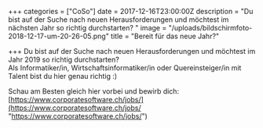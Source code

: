 +++
categories = ["CoSo"]
date = 2017-12-16T23:00:00Z
description = "Du bist auf der Suche nach neuen Herausforderungen und möchtest im nächsten Jahr so richtig durchstarten? "
image = "/uploads/bildschirmfoto-2018-12-17-um-20-26-05.png"
title = "Bereit für das neue Jahr?"

+++
Du bist auf der Suche nach neuen Herausforderungen und möchtest im Jahr 2019 so richtig durchstarten?   
Als Informatiker/in, Wirtschaftsinformatiker/in oder Quereinsteiger/in mit Talent bist du hier genau richtig :)   
  
Schau am Besten gleich hier vorbei und bewirb dich: [https://www.corporatesoftware.ch/jobs/](https://www.corporatesoftware.ch/jobs/ "https://www.corporatesoftware.ch/jobs/")